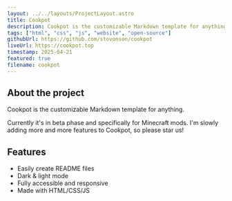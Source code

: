 ```yaml
---
layout: ../../layouts/ProjectLayout.astro
title: Cookpot
description: Cookpot is the customizable Markdown template for anything.
tags: ["html", "css", "js", "website", "open-source"]
githubUrl: https://github.com/stovonson/cookpot
liveUrl: https://cookpot.top
timestamp: 2025-04-21
featured: true
filename: cookpot
---
```


## About the project

Cookpot is the customizable Markdown template for anything.

Currently it's in beta phase and specifically for Minecraft mods. I'm slowly adding more and more features to Cookpot, so please star us!

## Features

- Easily create README files
- Dark & light mode
- Fully accessible and responsive
- Made with HTML/CSS/JS
